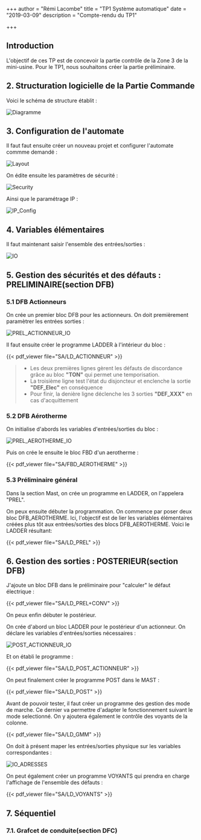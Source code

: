 +++
author = "Rémi Lacombe"
title = "TP1 Système automatique"
date = "2019-03-09"
description = "Compte-rendu du TP1"

+++

<!-- MDP_ControlExpert : esieeamiens -->

## Introduction

L'objectif de ces TP est de concevoir la partie contrôle de la Zone 3 de la mini-usine.
Pour le TP1, nous souhaitons créer la partie préliminaire.

## 2. Structuration logicielle de la Partie Commande

Voici le schéma de structure établit :

![Diagramme](././DIAGRAMME.svg)

## 3. Configuration de l'automate

Il faut faut ensuite créer un nouveau projet et configurer l'automate commme demandé :

![Layout](././Layout.png)

On édite ensuite les paramètres de sécurité :

![Security](././Security.PNG)

Ainsi que le paramétrage IP :

![IP_Config](././IP_Config.PNG)

## 4. Variables élémentaires

Il faut maintenant saisir l'ensemble des entrées/sorties :

![IO](././IO.PNG)

## 5. Gestion des sécurités et des défauts : PRELIMINAIRE(section DFB)

### 5.1 DFB Actionneurs

On crée un premier bloc DFB pour les actionneurs. On doit premièrement paramètrer les entrées sorties :

![PREL_ACTIONNEUR_IO](././PREL_ACTIONNEUR_IO.PNG)

Il faut ensuite créer le programme LADDER à l'intérieur du bloc :

{{< pdf_viewer file="SA/LD_ACTIONNEUR" >}}

>- Les deux premières lignes gèrent les défauts de discordance grâce au bloc **"TON"** qui permet une temporisation.
>- La troisième ligne test l'état du disjoncteur et enclenche la sortie **"DEF_Elec"** en conséquence
>- Pour finir, la denière ligne déclenche les 3 sorties **"DEF_XXX"** en cas d'acquittement

### 5.2 DFB Aérotherme

On initialise d'abords les variables d'entrées/sorties du bloc :

![PREL_AEROTHERME_IO](././PREL_AEROTHERME_IO.PNG)

Puis on crée le ensuite le bloc FBD d'un aerotherme :

{{< pdf_viewer file="SA/FBD_AEROTHERME" >}}

### 5.3 Préliminaire général

Dans la section Mast, on crée un programme en LADDER, on l'appelera "PREL".

On peux ensuite débuter la programmation. On commence par poser deux bloc DFB_AEROTHERME.
Ici, l'objectif est de lier les variables élémentaires créées plus tôt aux entrées/sorties des blocs DFB_AEROTHERME.
Voici le LADDER résultant:

{{< pdf_viewer file="SA/LD_PREL" >}}

## 6. Gestion des sorties : POSTERIEUR(section DFB)

J'ajoute un bloc DFB dans le préliminaire pour "calculer" le défaut électrique :

{{< pdf_viewer file="SA/LD_PREL+CONV" >}}

On peux enfin débuter le postérieur.

On crée d'abord un bloc LADDER pour le postérieur d'un actionneur. On déclare les variables d'entrées/sorties nécessaires :

![POST_ACTIONNEUR_IO](././POST_ACTIONNEUR_IO.PNG)

Et on établi le programme :

{{< pdf_viewer file="SA/LD_POST_ACTIONNEUR" >}}

On peut finalement créer le programme POST dans le MAST :

{{< pdf_viewer file="SA/LD_POST" >}}

Avant de pouvoir tester, il faut créer un programme des gestion des mode de marche. Ce dernier va permettre d'adapter le fonctionnement suivant le mode selectionné. On y ajoutera également le contrôle des voyants de la colonne.

{{< pdf_viewer file="SA/LD_GMM" >}}

On doit à présent maper les entrées/sorties physique sur les variables correspondantes :

![IO_ADRESSES](././IO_ADRESSES.PNG)

On peut également créer un programme VOYANTS qui prendra en charge l'affichage de l'ensemble des défauts :

{{< pdf_viewer file="SA/LD_VOYANTS" >}}

## 7. Séquentiel

### 7.1. Grafcet de conduite(section DFC)

